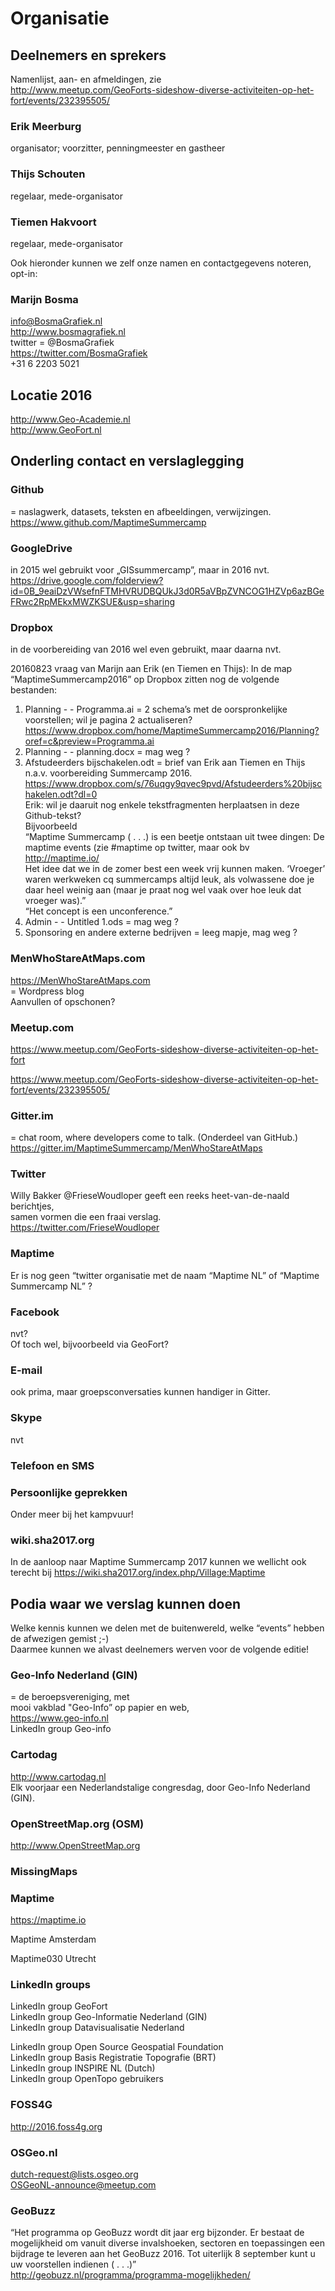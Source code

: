# Organisatie   


## Deelnemers en sprekers   

Namenlijst, aan- en afmeldingen, zie    
http://www.meetup.com/GeoForts-sideshow-diverse-activiteiten-op-het-fort/events/232395505/

### Erik Meerburg    
organisator; voorzitter, penningmeester en gastheer

### Thijs Schouten
regelaar, mede-organisator


### Tiemen Hakvoort
regelaar, mede-organisator


Ook hieronder kunnen we zelf onze namen en contactgegevens noteren, opt-in:

### Marijn Bosma   
info@BosmaGrafiek.nl  
http://www.bosmagrafiek.nl    
twitter = @BosmaGrafiek  
https://twitter.com/BosmaGrafiek    
+31 6 2203 5021

 
## Locatie 2016   
http://www.Geo-Academie.nl    
http://www.GeoFort.nl



## Onderling contact en verslaglegging   

### Github   
= naslagwerk, datasets, teksten en afbeeldingen, verwijzingen.    
https://www.github.com/MaptimeSummercamp


### GoogleDrive    
in 2015 wel gebruikt voor „GISsummercamp”, maar in 2016 nvt.    
https://drive.google.com/folderview?id=0B_9eaiDzVWsefnFTMHVRUDBQUkJ3d0R5aVBpZVNCOG1HZVp6azBGeFRwc2RpMEkxMWZKSUE&usp=sharing


### Dropbox    
in de voorbereiding van 2016 wel even gebruikt, maar daarna nvt.

20160823 vraag van Marijn aan Erik (en Tiemen en Thijs): 
In de map “MaptimeSummercamp2016” op Dropbox zitten nog de volgende bestanden:

1. Planning - - Programma.ai  = 2 schema’s met de oorspronkelijke voorstellen; wil je pagina 2 actualiseren?   
https://www.dropbox.com/home/MaptimeSummercamp2016/Planning?oref=c&preview=Programma.ai
2. Planning - - planning.docx = mag weg ?
3. Afstudeerders bijschakelen.odt = brief van Erik aan Tiemen en Thijs n.a.v. voorbereiding Summercamp 2016.
https://www.dropbox.com/s/76uqgy9qvec9pvd/Afstudeerders%20bijschakelen.odt?dl=0    
Erik: wil je daaruit nog enkele tekstfragmenten herplaatsen in deze Github-tekst?    
Bijvoorbeeld    
“Maptime Summercamp ( . . .) is een beetje ontstaan uit twee dingen:
De maptime events (zie #maptime op twitter, maar ook bv    
http://maptime.io/    
Het idee dat we in de zomer best een week vrij kunnen maken. ‘Vroeger’ waren werkweken cq summercamps altijd leuk, als volwassene doe je daar heel weinig aan (maar je praat nog wel vaak over hoe leuk dat vroeger was).”    
“Het concept is een unconference.”
4. Admin - - Untitled 1.ods = mag weg ?
5. Sponsoring en andere externe bedrijven = leeg mapje, mag weg ?


### MenWhoStareAtMaps.com    
https://MenWhoStareAtMaps.com     
= Wordpress blog    
Aanvullen of opschonen?


### Meetup.com
https://www.meetup.com/GeoForts-sideshow-diverse-activiteiten-op-het-fort

https://www.meetup.com/GeoForts-sideshow-diverse-activiteiten-op-het-fort/events/232395505/


### Gitter.im    
= chat room, where developers come to talk. (Onderdeel van GitHub.)
https://gitter.im/MaptimeSummercamp/MenWhoStareAtMaps


### Twitter    
Willy Bakker @FrieseWoudloper geeft een reeks heet-van-de-naald berichtjes,    
samen vormen die een fraai verslag.    
https://twitter.com/FrieseWoudloper


### Maptime   
Er is nog geen “twitter organisatie met de naam “Maptime NL” of “Maptime Summercamp NL” ?


### Facebook    
nvt?    
Of toch wel, bijvoorbeeld via GeoFort?


### E-mail    
ook prima, maar groepsconversaties kunnen handiger in Gitter.

### Skype    
nvt


### Telefoon en SMS    


### Persoonlijke geprekken    
Onder meer bij het kampvuur!


### wiki.sha2017.org   
In de aanloop naar Maptime Summercamp 2017 kunnen we wellicht ook terecht bij
https://wiki.sha2017.org/index.php/Village:Maptime



## Podia waar we verslag kunnen doen   
Welke kennis kunnen we delen met de buitenwereld, welke “events” hebben de afwezigen gemist ;-)    
Daarmee kunnen we alvast deelnemers werven voor de volgende editie!


### Geo-Info Nederland (GIN)
= de beroepsvereniging, met    
mooi vakblad "Geo-Info” op papier en web,   
https://www.geo-info.nl    
LinkedIn group Geo-info

### Cartodag    
http://www.cartodag.nl    
Elk voorjaar een Nederlandstalige congresdag, door Geo-Info Nederland (GIN).


### OpenStreetMap.org (OSM)   
http://www.OpenStreetMap.org

### MissingMaps   


### Maptime

https://maptime.io   

Maptime Amsterdam

Maptime030 Utrecht


### LinkedIn groups
LinkedIn group GeoFort     
LinkedIn group Geo-Informatie Nederland (GIN)    
LinkedIn group Datavisualisatie Nederland     

LinkedIn group Open Source Geospatial Foundation    
LinkedIn group Basis Registratie Topografie (BRT)    
LinkedIn group INSPIRE NL (Dutch)    
LinkedIn group OpenTopo gebruikers    


### FOSS4G  
http://2016.foss4g.org


### OSGeo.nl
dutch-request@lists.osgeo.org    
OSGeoNL-announce@meetup.com    


### GeoBuzz
“Het programma op GeoBuzz wordt dit jaar erg bijzonder. Er bestaat de mogelijkheid om vanuit diverse invalshoeken, sectoren en toepassingen een bijdrage te leveren aan het GeoBuzz 2016. Tot uiterlijk 8 september kunt u uw voorstellen indienen ( . . .)”    
http://geobuzz.nl/programma/programma-mogelijkheden/


